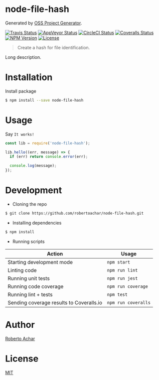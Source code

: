 # node-file-hash

Generated by [OSS Project Generator](http://bit.ly/generator-oss-project).

[![Travis Status][travis-badge]][travis-url]
[![AppVeyor Status][appveyor-badge]][appveyor-url]
[![CircleCI Status][circleci-badge]][circleci-url]
[![Coveralls Status][coveralls-badge]][coveralls-url]
[![NPM Version][npm-badge]][npm-url]
[![License][license-badge]][license-url]

> Create a hash for file identification.

Long description.

# Installation

Install package

```bash
$ npm install --save node-file-hash
```

# Usage

Say `It works!`

```js
const lib = require('node-file-hash');

lib.hello((err, message) => {
  if (err) return console.error(err);

  console.log(message);
});
```

# Development

* Cloning the repo

```bash
$ git clone https://github.com/robertoachar/node-file-hash.git
```

* Installing dependencies

```bash
$ npm install
```

* Running scripts

Action | Usage
---    | ---
Starting development mode                | `npm start`
Linting code                             | `npm run lint`
Running unit tests                       | `npm run jest`
Running code coverage                    | `npm run coverage`
Running lint + tests                     | `npm test`
Sending coverage results to Coveralls.io | `npm run coveralls`

# Author
[Roberto Achar](https://twitter.com/robertoachar)

# License
[MIT](https://github.com/robertoachar/node-file-hash/blob/master/LICENSE)

[travis-badge]: https://travis-ci.org/robertoachar/node-file-hash.svg?branch=master
[travis-url]: https://travis-ci.org/robertoachar/node-file-hash

[appveyor-badge]: https://ci.appveyor.com/api/projects/status/github/robertoachar/node-file-hash?branch=master&svg=true
[appveyor-url]: https://ci.appveyor.com/project/robertoachar/node-file-hash

[circleci-badge]: https://circleci.com/gh/robertoachar/node-file-hash/tree/master.svg?style=shield
[circleci-url]: https://circleci.com/gh/robertoachar/node-file-hash

[coveralls-badge]: https://coveralls.io/repos/github/robertoachar/node-file-hash/badge.svg?branch=master
[coveralls-url]: https://coveralls.io/github/robertoachar/node-file-hash?branch=master

[npm-badge]: https://img.shields.io/npm/v/node-file-hash.svg
[npm-url]: https://www.npmjs.com/package/node-file-hash

[license-badge]: https://img.shields.io/github/license/robertoachar/node-file-hash.svg
[license-url]: https://opensource.org/licenses/MIT
